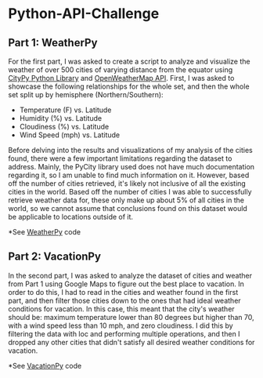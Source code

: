 # Python-API-Challenge


## Part 1: WeatherPy

For the first part, I was asked to create a script to analyze and visualize the weather of over 500 cities of varying distance from the equator using [CityPy Python Library](https://pypi.python.org/pypi/citipy) and [OpenWeatherMap API](https://openweathermap.org/api). First, I was asked to showcase the following relationships for the whole set, and then the whole set split up by hemisphere (Northern/Southern):

* Temperature (F) vs. Latitude
* Humidity (%) vs. Latitude
* Cloudiness (%) vs. Latitude
* Wind Speed (mph) vs. Latitude

Before delving into the results and visualizations of my analysis of the cities found, there were a few important limitations regarding the dataset to address. Mainly, the PyCity library used does not have much documentation regarding it, so I am unable to find much information on it. However, based off the number of cities retrieved, it's likely not inclusive of all the existing cities in the world. Based off the number of cities I was able to successfully retrieve weather data for, these only make up about 5% of all cities in the world, so we cannot assume that conclusions found on this dataset would be applicable to locations outside of it.

*See [WeatherPy]("WeatherPy/WeatherPy.ipynb") code


## Part 2: VacationPy

In the second part, I was asked to analyze the dataset of cities and weather from Part 1 using Google Maps to figure out the best place to vacation. In order to do this, I had to read in the cities and weather found in the first part, and then filter those cities down to the ones that had ideal weather conditions for vacation. In this case, this meant that the city's weather should be: maximum temperature lower than 80 degrees but higher than 70, with a wind speed less than 10 mph, and zero cloudiness. I did this by filtering the data with loc and performing multiple operations, and then I dropped any other cities that didn't satisfy all desired weather conditions for vacation.

*See [VacationPy]("VacationPy/VacationPy.ipynb") code 

